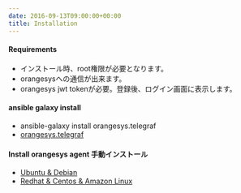 ```yaml
---
date: 2016-09-13T09:00:00+00:00
title: Installation
---
```


#### Requirements

* インストール時、root権限が必要となります。
* orangesysへの通信が出来ます。
* orangesys jwt tokenが必要。登録後、ログイン画面に表示します。

#### ansible galaxy install

* ansible-galaxy install orangesys.telegraf
* [orangesys.telegraf](https://galaxy.ansible.com/orangesys/telegraf/)

#### Install orangesys agent 手動インストール

* [Ubuntu & Debian](/documentation/installation/ubuntu-debian)
* [Redhat & Centos & Amazon Linux](/documentation/installation/redhat-centos)

